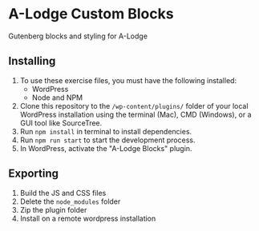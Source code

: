 # A-Lodge Custom Blocks

Gutenberg blocks and styling for A-Lodge

## Installing

1. To use these exercise files, you must have the following installed:
   - WordPress
   - Node and NPM
2. Clone this repository to the `/wp-content/plugins/` folder of your local WordPress installation using the terminal (Mac), CMD (Windows), or a GUI tool like SourceTree.
3. Run `npm install` in terminal to install dependencies.
4. Run `npm run start` to start the development process.
5. In WordPress, activate the "A-Lodge Blocks" plugin.

## Exporting
1. Build the JS and CSS files
2. Delete the `node_modules` folder
3. Zip the plugin folder
4. Install on a remote wordpress installation
